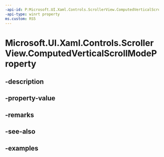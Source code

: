 ```yaml
---
-api-id: P:Microsoft.UI.Xaml.Controls.ScrollerView.ComputedVerticalScrollModeProperty
-api-type: winrt property
ms.custom: RS5
---
```


<!-- Property syntax.
public DependencyProperty ComputedVerticalScrollModeProperty { get; }
-->

# Microsoft.UI.Xaml.Controls.ScrollerView.ComputedVerticalScrollModeProperty

## -description

## -property-value

## -remarks

## -see-also

## -examples

